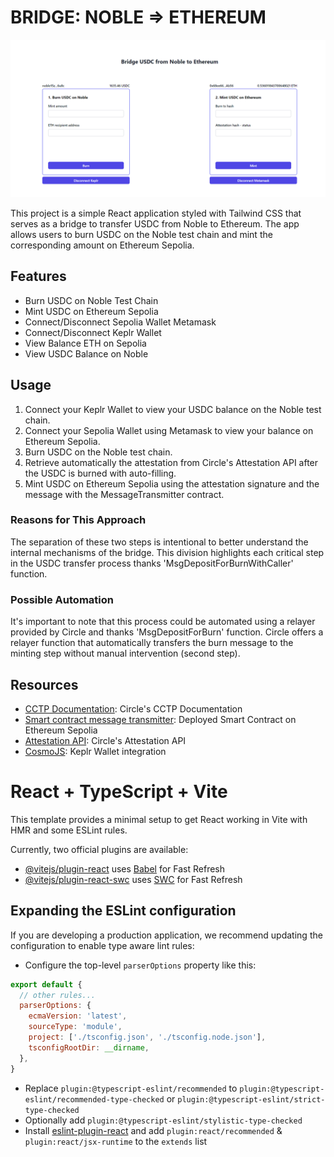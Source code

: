 # BRIDGE: NOBLE => ETHEREUM

![App screenshot](./src/assets/screen1.png)

This project is a simple React application styled with Tailwind CSS that serves as a bridge to transfer USDC from Noble to Ethereum. 
The app allows users to burn USDC on the Noble test chain and mint the corresponding amount on Ethereum Sepolia.

## Features
- Burn USDC on Noble Test Chain
- Mint USDC on Ethereum Sepolia
- Connect/Disconnect Sepolia Wallet Metamask
- Connect/Disconnect Keplr Wallet
- View Balance ETH on Sepolia
- View USDC Balance on Noble

## Usage
1. Connect your Keplr Wallet to view your USDC balance on the Noble test chain.
2. Connect your Sepolia Wallet using Metamask to view your balance on Ethereum Sepolia.
3. Burn USDC on the Noble test chain.
4. Retrieve automatically the attestation from Circle's Attestation API after the USDC is burned with auto-filling.
5. Mint USDC on Ethereum Sepolia using the attestation signature and the message with the MessageTransmitter contract.

### Reasons for This Approach
The separation of these two steps is intentional to better understand the internal mechanisms of the bridge. This division highlights each critical step in the USDC transfer process thanks 'MsgDepositForBurnWithCaller' function.

### Possible Automation
It's important to note that this process could be automated using a relayer provided by Circle and thanks 'MsgDepositForBurn' function. 
Circle offers a relayer function that automatically transfers the burn message to the minting step without manual intervention (second step).

## Resources
- [CCTP Documentation](https://developers.circle.com/stablecoins/docs/evm-smart-contracts#messagetransmitter): Circle's CCTP Documentation
- [Smart contract message transmitter](https://sepolia.etherscan.io/address/0x7865fafc2db2093669d92c0f33aeef291086befd#code): Deployed Smart Contract on Ethereum Sepolia
- [Attestation API](https://developers.circle.com/stablecoins/reference/getattestation): Circle's Attestation API
- [CosmoJS](https://docs.keplr.app/api/cosmjs.html): Keplr Wallet integration


# React + TypeScript + Vite

This template provides a minimal setup to get React working in Vite with HMR and some ESLint rules.

Currently, two official plugins are available:

- [@vitejs/plugin-react](https://github.com/vitejs/vite-plugin-react/blob/main/packages/plugin-react/README.md) uses [Babel](https://babeljs.io/) for Fast Refresh
- [@vitejs/plugin-react-swc](https://github.com/vitejs/vite-plugin-react-swc) uses [SWC](https://swc.rs/) for Fast Refresh

## Expanding the ESLint configuration

If you are developing a production application, we recommend updating the configuration to enable type aware lint rules:

- Configure the top-level `parserOptions` property like this:

```js
export default {
  // other rules...
  parserOptions: {
    ecmaVersion: 'latest',
    sourceType: 'module',
    project: ['./tsconfig.json', './tsconfig.node.json'],
    tsconfigRootDir: __dirname,
  },
}
```

- Replace `plugin:@typescript-eslint/recommended` to `plugin:@typescript-eslint/recommended-type-checked` or `plugin:@typescript-eslint/strict-type-checked`
- Optionally add `plugin:@typescript-eslint/stylistic-type-checked`
- Install [eslint-plugin-react](https://github.com/jsx-eslint/eslint-plugin-react) and add `plugin:react/recommended` & `plugin:react/jsx-runtime` to the `extends` list
